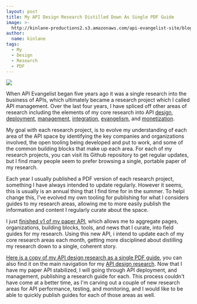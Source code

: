 ```yaml
---
layout: post
title: My API Design Research Distilled Down As Single PDF Guide
image: >-
  http://kinlane-productions2.s3.amazonaws.com/api-evangelist-site/blog/api-evangelist-api-design-industry-guide-july-2015-cover.png
author:
  name: kinlane
tags:
  - My
  - Design
  - Research
  - PDF
---
```

[![](http://kinlane-productions2.s3.amazonaws.com/api-evangelist-site/blog/api-evangelist-api-design-industry-guide-july-2015-cover.png)](http://design.apievangelist.com/guide/api-evangelist-api-design-industry-guide-july-2015.pdf)

When API Evangelist began five years ago it was a single research into the business of APIs, which ultimately became a research project which I called API management. Over the last four years, I have spliced off other areas of research including the elements of my core research into API [design](http://design.apievangelist.com), [deployment](http://deployment.apievangelist.com), [management](http://management.apievangelist.com), [integration](http://integration.apievangelist.com), [evangelism](http://evangelism.apievangelist.com), and [monetization](http://monetization.apievangelist.com). 

My goal with each research project, is to evolve my understanding of each area of the API space by identifying the key companies and organizations involved, the open tooling being developed and put to work, and some of the common building blocks that make up each area. For each of my research projects, you can visit its Github repository to get regular updates, but I find many people seem to prefer browsing a single, portable paper of my research.

Each year I usually published a PDF version of each research project, something I have always intended to update regularly. However it seems, this is usually is an annual thing that I find time for in the summer. To helpl change this, I've evolved my own tooling for publishing for what I considers guides to my research areas, allowing me to more easily publish the information and content I regularly curate about the space. 

I just [finished v1 of my paper API](https://kin-lane.github.io/paper/), which allows me to aggregate pages, organizations, building blocks, tools, and news that I curate, into field guides for my research. Using this new API, i intend to update each of my core research areas each month, getting more disciplined about distilling my research down to a single, coherent story. 

[Here is a copy of my API design research as a single PDF guide](http://design.apievangelist.com/guide/api-evangelist-api-design-industry-guide-july-2015.pdf), you can also find it on the main navigation for my [API design research](http://design.apievangelist.com/). Now that I have my paper API stabilized, I will going through API deployment, and management, publishing a research guide for each. This process couldn't have come at a better time, as I'm carving out a couple of new research areas for API performance, testing, and monitoring, and I would like to be able to quickly publish guides for each of those areas as well.